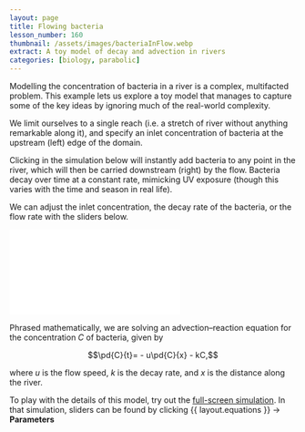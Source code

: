 ```yaml
---
layout: page
title: Flowing bacteria
lesson_number: 160
thumbnail: /assets/images/bacteriaInFlow.webp
extract: A toy model of decay and advection in rivers
categories: [biology, parabolic]
---
```


Modelling the concentration of bacteria in a river is a complex, multifacted problem. This example lets us explore a toy model that manages to capture some of the key ideas by ignoring much of the real-world complexity.

We limit ourselves to a single reach (i.e. a stretch of river without anything remarkable along it), and specify an inlet concentration of bacteria at the upstream (left) edge of the domain. 

Clicking in the simulation below will instantly add bacteria to any point in the river, which will then be carried downstream (right) by the flow. Bacteria decay over time at a constant rate, mimicking UV exposure (though this varies with the time and season in real life).

We can adjust the inlet concentration, the decay rate of the bacteria, or the flow rate with the sliders below.

<p style="text-align:center;margin-bottom:0;"><vpde-slider
    iframe="simA"
    name="c0"
    label="Inlet concentration"
    label-position="above"
    min-label="Low"
    max-label="High"
    min="0"
    max="1"
    value="0.77"
    step="0.01"
></vpde-slider></p>
<p style="text-align:center;margin-bottom:0;"><vpde-slider
    iframe="simA"
    name="k"
    label="Decay rate"
    label-position="above"
    min-label="Low"
    max-label="High"
    min="0"
    max="0.1"
    value="0.006"
    step="0.001"
></vpde-slider></p>
<p style="text-align:center;margin-bottom:0;"><vpde-slider
    iframe="simA"
    name="u"
    label="Flow speed"
    label-position="above"
    min-label="Low"
    max-label="High"
    min="0.1"
    max="2"
    value="0.6"
    step="0.01"
></vpde-slider></p>

<iframe id="simA" class="sim" style="margin-left:auto;margin-right:auto" src="/sim/?preset=bacteriaInAReach&story&reset_only" frameborder="0" loading="lazy"></iframe>

Phrased mathematically, we are solving an advection–reaction equation for the concentration $C$ of bacteria, given by

$$\pd{C}{t}= - u\pd{C}{x} - kC,$$

where $u$ is the flow speed, $k$ is the decay rate, and $x$ is the distance along the river.

To play with the details of this model, try out the [full-screen simulation](/sim/?preset=bacteriaInAReach). In that simulation, sliders can be found by clicking <span class='click_sequence'>{{ layout.equations }} → **Parameters**</span>
